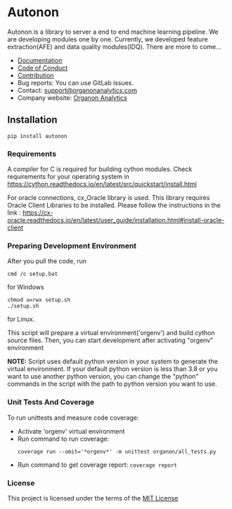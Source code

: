 # Autonon

Autonon is a library to server a end to end machine learning pipeline. We are developing modules one by one. Currently, we developed feature extraction(AFE) and data quality modules(IDQ). There are more to come...

- [Documentation](https://organonanalytics.atlassian.net/wiki/spaces/AOT/pages/2095546790/Getting+started)
- [Code of Conduct](https://gitlab.com/organon-os/autonon/-/blob/main/CODE_OF_CONDUCT.md)
- [Contribution](https://gitlab.com/organon-os/autonon/-/blob/main/CONTRIBUTING.md) 
- Bug reports:  You can use GitLab issues.
- Contact: support@organonanalytics.com
- Company website: [Organon Analytics](http://www.organonanalytics.com/) 

## Installation
```shell
pip install autonon
```

### Requirements
A compiler for C is required for building cython modules. Check requirements for your operating system in https://cython.readthedocs.io/en/latest/src/quickstart/install.html

For oracle connections, cx_Oracle library is used. This library requires Oracle Client Libraries to be installed.
Please follow the instructions in the link : https://cx-oracle.readthedocs.io/en/latest/user_guide/installation.html#install-oracle-client


### Preparing Development Environment
After you pull the code, run 
```shell
cmd /c setup.bat
```
for Windows
```shell
chmod u=rwx setup.sh
./setup.sh
```
for Linux.

This script will prepare a virtual environment('orgenv') and build cython source files.
Then, you can start development after activating "orgenv" environment

**NOTE:** Script uses default python version in your system to generate the virtual environment. 
If your default python version is less than 3.8 or you want to use another python version, 
you can change the "python" commands in the script with the path to python version you want to use.

### Unit Tests And Coverage
To run unittests and measure code coverage:
* Activate 'orgenv' virtual environment
* Run command to run coverage: 
  ```shell
  coverage run --omit='*orgenv*' -m unittest organon/all_tests.py
  ```
* Run command to get coverage report:  `coverage report`

### License

This project is licensed under the terms of the [MIT License](LICENSE)
